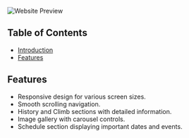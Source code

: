 

![Website Preview](screenshot.png)

## Table of Contents

- [Introduction](#introduction)
- [Features](#features)


## Features

- Responsive design for various screen sizes.
- Smooth scrolling navigation.
- History and Climb sections with detailed information.
- Image gallery with carousel controls.
- Schedule section displaying important dates and events.

